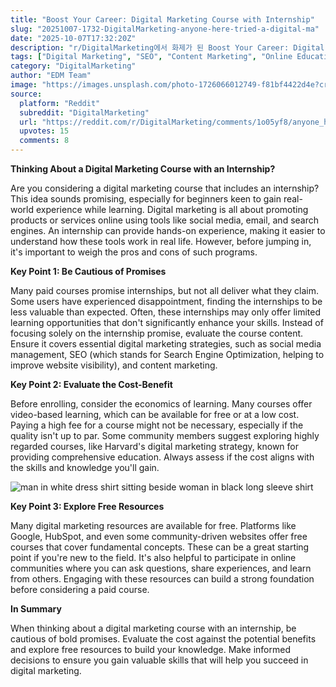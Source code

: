 ```yaml
---
title: "Boost Your Career: Digital Marketing Course with Internship"
slug: "20251007-1732-DigitalMarketing-anyone-here-tried-a-digital-ma"
date: "2025-10-07T17:32:20Z"
description: "r/DigitalMarketing에서 화제가 된 Boost Your Career: Digital Marketing Course with Internship에 대한 깊이 있는 분석과 인사이트"
tags: ["Digital Marketing", "SEO", "Content Marketing", "Online Education"]
category: "DigitalMarketing"
author: "EDM Team"
image: "https://images.unsplash.com/photo-1726066012749-f81bf4422d4e?crop=entropy&cs=tinysrgb&fit=max&fm=jpg&ixid=M3w3OTU0NDF8MHwxfHNlYXJjaHw0Nnx8ZGlnaXRhbCUyMG1hcmtldGluZ3xlbnwxfDB8fHwxNzU5ODU4MzI3fDA&ixlib=rb-4.1.0&q=80&w=1080"
source:
  platform: "Reddit"
  subreddit: "DigitalMarketing"
  url: "https://reddit.com/r/DigitalMarketing/comments/1o05yf8/anyone_here_tried_a_digital_marketing_course_with/"
  upvotes: 15
  comments: 8
---
```


**Thinking About a Digital Marketing Course with an Internship?**

Are you considering a digital marketing course that includes an internship? This idea sounds promising, especially for beginners keen to gain real-world experience while learning. Digital marketing is all about promoting products or services online using tools like social media, email, and search engines. An internship can provide hands-on experience, making it easier to understand how these tools work in real life. However, before jumping in, it's important to weigh the pros and cons of such programs.

**Key Point 1: Be Cautious of Promises**

Many paid courses promise internships, but not all deliver what they claim. Some users have experienced disappointment, finding the internships to be less valuable than expected. Often, these internships may only offer limited learning opportunities that don't significantly enhance your skills. Instead of focusing solely on the internship promise, evaluate the course content. Ensure it covers essential digital marketing strategies, such as social media management, SEO (which stands for Search Engine Optimization, helping to improve website visibility), and content marketing.

**Key Point 2: Evaluate the Cost-Benefit**

Before enrolling, consider the economics of learning. Many courses offer video-based learning, which can be available for free or at a low cost. Paying a high fee for a course might not be necessary, especially if the quality isn't up to par. Some community members suggest exploring highly regarded courses, like Harvard's digital marketing strategy, known for providing comprehensive education. Always assess if the cost aligns with the skills and knowledge you'll gain.

![man in white dress shirt sitting beside woman in black long sleeve shirt](https://images.unsplash.com/photo-1600880292203-757bb62b4baf?crop=entropy&cs=tinysrgb&fit=max&fm=jpg&ixid=M3w3OTU0NDF8MHwxfHNlYXJjaHwxOHx8YnVzaW5lc3MlMjBtZWV0aW5nfGVufDF8MHx8fDE3NTk4NTgzMjh8MA&ixlib=rb-4.1.0&q=80&w=1080)

**Key Point 3: Explore Free Resources**

Many digital marketing resources are available for free. Platforms like Google, HubSpot, and even some community-driven websites offer free courses that cover fundamental concepts. These can be a great starting point if you're new to the field. It's also helpful to participate in online communities where you can ask questions, share experiences, and learn from others. Engaging with these resources can build a strong foundation before considering a paid course.

**In Summary**

When thinking about a digital marketing course with an internship, be cautious of bold promises. Evaluate the cost against the potential benefits and explore free resources to build your knowledge. Make informed decisions to ensure you gain valuable skills that will help you succeed in digital marketing.
